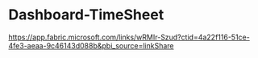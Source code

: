 # Dashboard-TimeSheet
https://app.fabric.microsoft.com/links/wRMIr-Szud?ctid=4a22f116-51ce-4fe3-aeaa-9c46143d088b&pbi_source=linkShare
